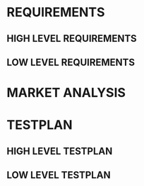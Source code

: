 # REQUIREMENTS

## HIGH LEVEL REQUIREMENTS

## LOW LEVEL REQUIREMENTS


# MARKET ANALYSIS


# TESTPLAN

## HIGH LEVEL TESTPLAN

## LOW LEVEL TESTPLAN
